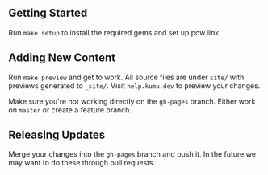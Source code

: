 ## Getting Started

Run `make setup` to install the required gems and set up pow link.

## Adding New Content

Run `make preview` and get to work. All source files are under `site/` with previews generated to `_site/`. Visit `help.kumu.dev` to preview your changes.

Make sure you're not working directly on the `gh-pages` branch. Either work on `master` or create a feature branch.

## Releasing Updates

Merge your changes into the `gh-pages` branch and push it.  In the future we may want to do these through pull requests.
